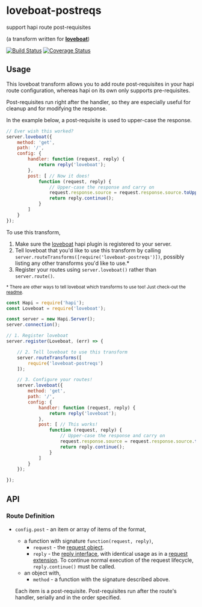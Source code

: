 # loveboat-postreqs
support hapi route post-requisites

(a transform written for [**loveboat**](https://github.com/devinivy/loveboat))

[![Build Status](https://travis-ci.org/devinivy/loveboat-postreqs.svg?branch=master)](https://travis-ci.org/devinivy/loveboat-postreqs) [![Coverage Status](https://coveralls.io/repos/devinivy/loveboat-postreqs/badge.svg?branch=master&service=github)](https://coveralls.io/github/devinivy/loveboat-postreqs?branch=master)

## Usage

This loveboat transform allows you to add route post-requisites in your hapi route configuration, whereas hapi on its own only supports pre-requisites.

Post-requisites run right after the handler, so they are especially useful for cleanup and for modifying the response.

In the example below, a post-requisite is used to upper-case the response.
```js
// Ever wish this worked?
server.loveboat({
    method: 'get',
    path: '/',
    config: {
        handler: function (request, reply) {
            return reply('loveboat');
        },
        post: [ // Now it does!
            function (request, reply) {
                // Upper-case the response and carry on
                request.response.source = request.response.source.toUpperCase();
                return reply.continue();
            }
        ]
    }
});
```

To use this transform,

1. Make sure the [loveboat](https://github.com/devinivy/loveboat) hapi plugin is registered to your server.
2. Tell loveboat that you'd like to use this transform by calling `server.routeTransforms([require('loveboat-postreqs')])`, possibly listing any other transforms you'd like to use.*
3. Register your routes using `server.loveboat()` rather than `server.route()`.

<sup>* There are other ways to tell loveboat which transforms to use too!  Just check-out the [readme](https://github.com/devinivy/loveboat/blob/master/README.md).

```js
const Hapi = require('hapi');
const Loveboat = require('loveboat');

const server = new Hapi.Server();
server.connection();

// 1. Register loveboat
server.register(Loveboat, (err) => {

    // 2. Tell loveboat to use this transform
    server.routeTransforms([
        require('loveboat-postreqs')
    ]);

    // 3. Configure your routes!
    server.loveboat({
        method: 'get',
        path: '/',
        config: {
            handler: function (request, reply) {
                return reply('loveboat');
            },
            post: [ // This works!
                function (request, reply) {
                    // Upper-case the response and carry on
                    request.response.source = request.response.source.toUpperCase();
                    return reply.continue();
                }
            ]
        }
    });

});
```

## API
### Route Definition
 - `config.post` - an item or array of items of the format,
   - a function with signature `function(request, reply)`,
     - `request` - the [request object](https://github.com/hapijs/hapi/blob/master/API.md#request-object).
     - `reply` - the [reply interface](https://github.com/hapijs/hapi/blob/master/API.md#reply-interface), with identical usage as in a [request extension](https://github.com/hapijs/hapi/blob/master/API.md#serverextevents).  To continue normal execution of the request lifecycle, `reply.continue()` must be called.
   - an object with,
     - `method` - a function with the signature described above.

   Each item is a post-requisite.  Post-requisites run after the route's handler, serially and in the order specified.

